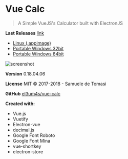 # Vue Calc

> A Simple VueJS's Calculator built with ElectronJS

**Last Releases** [link](https://github.com/el3um4s/vue-calc/releases)
  - [Linux (.appimage)](https://github.com/el3um4s/vue-calc/releases/download/v0.18.04.06-beta/vue-calc-0.18.0-4.6-x86_64.AppImage)
  - [Portable Windows 32bit](https://github.com/el3um4s/vue-calc/releases/download/v0.18.04.06-beta/vue-calc-32bit.exe)
  - [Portable Windows 64bit](https://github.com/el3um4s/vue-calc/releases/download/v0.18.04.06-beta/vue-calc-64bit.exe)

![screenshot](https://raw.githubusercontent.com/el3um4s/vue-calc/master/altro/screenshot.JPG)

**Version** 0.18.04.06

**License** MIT © 2017-2018 - Samuele de Tomasi

**GitHub** [el3um4s/vue-calc](https://github.com/el3um4s/vue-calc/)

**Created with:**
  - Vue.js
  - Vuetify
  - Electron-vue
  - decimal.js
  - Google Font Roboto
  - Google Font Mina
  - vue-shortkey
  - electron-store
  
